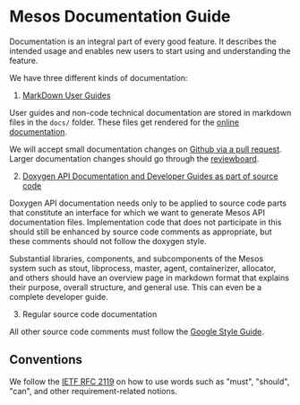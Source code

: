 
# Mesos Documentation Guide

Documentation is an integral part of every good feature. It describes the intended usage and enables new users to start using and understanding the feature.

We have three different kinds of documentation:

1. [MarkDown User Guides](markdown-style-guide.md)

  User guides and non-code technical documentation are stored in markdown files in the `docs/` folder. These files get rendered for the [online documentation](http://mesos.apache.org/documentation/latest/).

  We will accept small documentation changes on [Github via a pull request](https://github.com/apache/mesos). Larger documentation changes should go through the [reviewboard](https://reviews.apache.org/groups/mesos/).

2. [Doxygen API Documentation and Developer Guides as part of source code](doxygen-style-guide.md)

  Doxygen API documentation needs only to be applied to source code parts that
  constitute an interface for which we want to generate Mesos API documentation
  files. Implementation code that does not participate in this should still be
  enhanced by source code comments as appropriate, but these comments should not follow the doxygen style.

  Substantial libraries, components, and subcomponents of the Mesos system such as
  stout, libprocess, master, agent, containerizer, allocator, and others
  should have an overview page in markdown format that explains their
  purpose, overall structure, and general use. This can even be a complete developer guide.

3. Regular source code documentation

  All other source code comments must follow the [Google Style Guide](https://google.github.io/styleguide/cppguide.html#Comments).


## Conventions

We follow the [IETF RFC 2119](https://www.ietf.org/rfc/rfc2119.txt)
on how to use words such as "must", "should", "can",
and other requirement-related notions.
